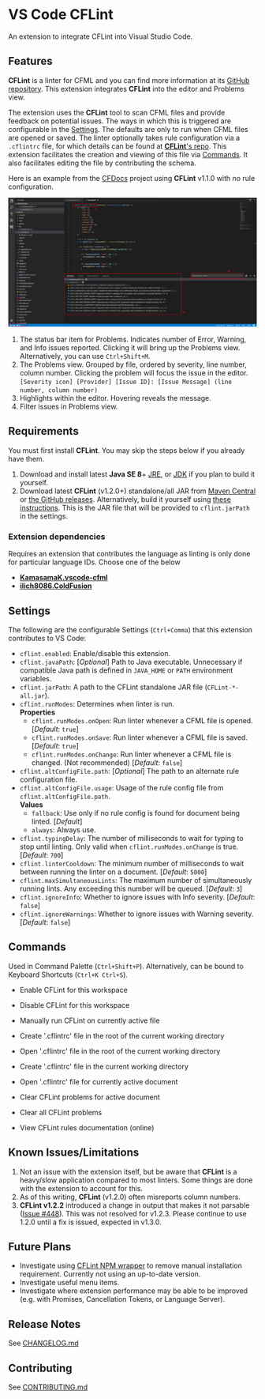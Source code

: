 # VS Code CFLint

An extension to integrate CFLint into Visual Studio Code.

## Features

**CFLint** is a linter for CFML and you can find more information at its [GitHub repository](https://github.com/cflint/CFLint). This extension integrates **CFLint** into the editor and Problems view.

The extension uses the **CFLint** tool to scan CFML files and provide feedback on potential issues. The ways in which this is triggered are configurable in the [Settings](#settings). The defaults are only to run when CFML files are opened or saved. The linter optionally takes rule configuration via a `.cflintrc` file, for which details can be found at [**CFLint**'s repo](https://github.com/cflint/CFLint#folder-based-configuration). This extension facilitates the creation and viewing of this file via [Commands](#commands). It also facilitates editing the file by contributing the schema.

Here is an example from the [CFDocs](https://github.com/foundeo/cfdocs) project using **CFLint** v1.1.0 with no rule configuration.

![CFDocs](images/cfdocs.png)

1. The status bar item for Problems. Indicates number of Error, Warning, and Info issues reported. Clicking it will bring up the Problems view. Alternatively, you can use `Ctrl+Shift+M`.
1. The Problems view. Grouped by file, ordered by severity, line number, column number. Clicking the problem will focus the issue in the editor.  
`[Severity icon] [Provider] [Issue ID]: [Issue Message] (line number, column number)`
1. Highlights within the editor. Hovering reveals the message.
1. Filter issues in Problems view.

## Requirements

You must first install **CFLint**. You may skip the steps below if you already have them.

1. Download and install latest **Java SE 8**+ [JRE](https://www.java.com/en/download/manual.jsp), or [JDK](http://www.oracle.com/technetwork/java/javase/downloads/index-jsp-138363.html) if you plan to build it yourself.
1. Download latest **CFLint** (v1.2.0+) standalone/all JAR from [Maven Central](http://search.maven.org/#search%7Cga%7C1%7Ccflint) or [the GitHub releases](https://github.com/cflint/CFLint/releases). Alternatively, build it yourself using [these instructions](https://github.com/cflint/CFLint#building-cflint). This is the JAR file that will be provided to `cflint.jarPath` in the settings.

### Extension dependencies

Requires an extension that contributes the language as linting is only done for particular language IDs. Choose one of the below
- **[KamasamaK.vscode-cfml](https://marketplace.visualstudio.com/items?itemName=KamasamaK.vscode-cfml)**
- **[ilich8086.ColdFusion](https://marketplace.visualstudio.com/items?itemName=ilich8086.ColdFusion)**

## Settings

The following are the configurable Settings (`Ctrl+Comma`) that this extension contributes to VS Code:

- `cflint.enabled`: Enable/disable this extension.
- `cflint.javaPath`: [*Optional*] Path to Java executable. Unnecessary if compatible Java path is defined in `JAVA_HOME` or `PATH` environment variables.
- `cflint.jarPath`: A path to the CFLint standalone JAR file (`CFLint-*-all.jar`).
- `cflint.runModes`: Determines when linter is run.  
**Properties**
  - `cflint.runModes.onOpen`: Run linter whenever a CFML file is opened. [*Default*: `true`]
  - `cflint.runModes.onSave`: Run linter whenever a CFML file is saved. [*Default*: `true`]
  - `cflint.runModes.onChange`: Run linter whenever a CFML file is changed. (Not recommended) [*Default*: `false`]
- `cflint.altConfigFile.path`: [*Optional*] The path to an alternate rule configuration file.
- `cflint.altConfigFile.usage`: Usage of the rule config file from `cflint.altConfigFile.path`.  
**Values**
  - `fallback`: Use only if no rule config is found for document being linted. [*Default*]
  - `always`: Always use.
- `cflint.typingDelay`: The number of milliseconds to wait for typing to stop until linting. Only valid when `cflint.runModes.onChange` is true. [*Default*: `700`]
- `cflint.linterCooldown`: The minimum number of milliseconds to wait between running the linter on a document. [*Default*: `5000`]
- `cflint.maxSimultaneousLints`: The maximum number of simultaneously running lints. Any exceeding this number will be queued. [*Default*: `3`]
- `cflint.ignoreInfo`: Whether to ignore issues with Info severity. [*Default*: `false`]
- `cflint.ignoreWarnings`: Whether to ignore issues with Warning severity. [*Default*: `false`]

## Commands

Used in Command Palette (`Ctrl+Shift+P`). Alternatively, can be bound to Keyboard Shortcuts (`Ctrl+K Ctrl+S`).

- Enable CFLint for this workspace

- Disable CFLint for this workspace

- Manually run CFLint on currently active file

- Create '.cflintrc' file in the root of the current working directory

- Open '.cflintrc' file in the root of the current working directory

- Create '.cflintrc' file in the current working directory

- Open '.cflintrc' file for currently active document

- Clear CFLint problems for active document

- Clear all CFLint problems

- View CFLint rules documentation (online)

## Known Issues/Limitations

1. Not an issue with the extension itself, but be aware that **CFLint** is a heavy/slow application compared to most linters. Some things are done with the extension to account for this.
1. As of this writing, **CFLint** (v1.2.0) often misreports column numbers.
1. **CFLint v1.2.2** introduced a change in output that makes it not parsable ([Issue #448](https://github.com/cflint/CFLint/issues/448)). This was not resolved for v1.2.3. Please continue to use 1.2.0 until a fix is issued, expected in v1.3.0.

## Future Plans

- Investigate using [CFLint NPM wrapper](https://www.npmjs.com/package/cflint) to remove manual installation requirement. Currently not using an up-to-date version.
- Investigate useful menu items.
- Investigate where extension performance may be able to be improved (e.g. with Promises, Cancellation Tokens, or Language Server).

## Release Notes

See [CHANGELOG.md](/CHANGELOG.md)

## Contributing

See [CONTRIBUTING.md](/CONTRIBUTING.md)
